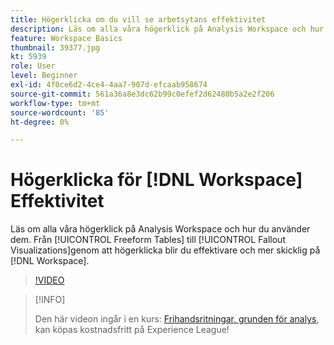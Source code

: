 ```yaml
---
title: Högerklicka om du vill se arbetsytans effektivitet
description: Läs om alla våra högerklick på Analysis Workspace och hur du använder dem. Från frihandstabeller till utfallsvisualiseringar - genom att högerklicka blir du effektivare och effektivare på arbetsytan.
feature: Workspace Basics
thumbnail: 39377.jpg
kt: 5939
role: User
level: Beginner
exl-id: 4f0ce6d2-4ce4-4aa7-907d-efcaab958674
source-git-commit: 561a36a8e3dc62b99c0efef2d62480b5a2e2f206
workflow-type: tm+mt
source-wordcount: '85'
ht-degree: 0%

---
```


# Högerklicka för [!DNL Workspace] Effektivitet

Läs om alla våra högerklick på Analysis Workspace och hur du använder dem. Från [!UICONTROL Freeform Tables] till [!UICONTROL Fallout Visualizations]genom att högerklicka blir du effektivare och mer skicklig på [!DNL Workspace].

>[!VIDEO](https://video.tv.adobe.com/v/39377/?quality=12&learn=on)

>[!INFO]
>
> Den här videon ingår i en kurs: [Frihandsritningar, grunden för analys](https://experienceleague.adobe.com/?recommended=Analytics-U-1-2020.3), kan köpas kostnadsfritt på Experience League!
